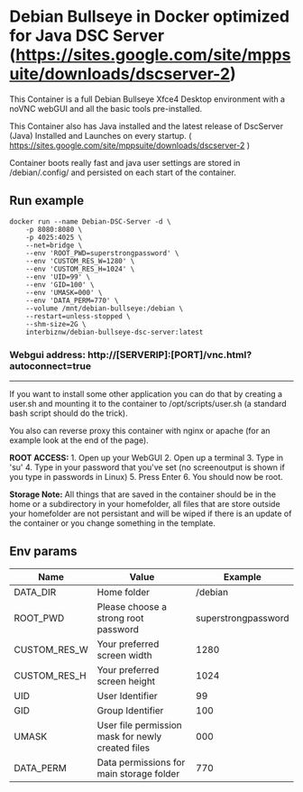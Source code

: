 # Debian Bullseye in Docker optimized for Java DSC Server  (https://sites.google.com/site/mppsuite/downloads/dscserver-2) 

This Container is a full Debian Bullseye Xfce4 Desktop environment with a noVNC webGUI and all the basic tools pre-installed.

This Container also has Java installed and the latest release of DscServer (Java) Installed and Launches on every startup. ( https://sites.google.com/site/mppsuite/downloads/dscserver-2 )

Container boots really fast and java user settings are stored in /debian/.config/ and persisted on each start of the container.


## Run example
```
docker run --name Debian-DSC-Server -d \
    -p 8080:8080 \
    -p 4025:4025 \
    --net=bridge \
    --env 'ROOT_PWD=superstrongpassword' \
    --env 'CUSTOM_RES_W=1280' \
    --env 'CUSTOM_RES_H=1024' \
	--env 'UID=99' \
	--env 'GID=100' \
    --env 'UMASK=000' \
    --env 'DATA_PERM=770' \
	--volume /mnt/debian-bullseye:/debian \
    --restart=unless-stopped \
    --shm-size=2G \
	interbiznw/debian-bullseye-dsc-server:latest
```

### Webgui address: http://[SERVERIP]:[PORT]/vnc.html?autoconnect=true


-------------------------------------------------------------------------------------------------------------------------------------


If you want to install some other application you can do that by creating a user.sh and mounting it to the container to /opt/scripts/user.sh (a standard bash script should do the trick).

You also can reverse proxy this container with nginx or apache (for an example look at the end of the page).

**ROOT ACCESS:** 1. Open up your WebGUI 2. Open up a terminal 3. Type in 'su' 4. Type in your password that you've set (no screenoutput is shown if you type in passwords in Linux) 5. Press Enter 6. You should now be root.

**Storage Note:** All things that are saved in the container should be in the home or a subdirectory in your homefolder, all files that are store outside your homefolder are not persistant and will be wiped if there is an update of the container or you change something in the template.



## Env params
| Name | Value | Example |
| --- | --- | --- |
| DATA_DIR | Home folder | /debian |
| ROOT_PWD | Please choose a strong root password | superstrongpassword |
| CUSTOM_RES_W | Your preferred screen width | 1280 |
| CUSTOM_RES_H | Your preferred screen height | 1024 |
| UID | User Identifier | 99 |
| GID | Group Identifier | 100 |
| UMASK | User file permission mask for newly created files | 000 |
| DATA_PERM | Data permissions for main storage folder | 770 |


